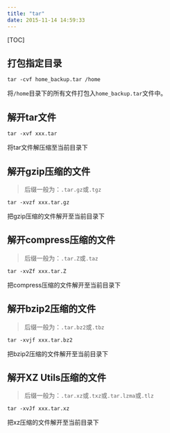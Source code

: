 ```yaml
---
title: "tar"
date: 2015-11-14 14:59:33
---
```

[TOC]

## 打包指定目录
```
tar -cvf home_backup.tar /home
```
将`/home`目录下的所有文件打包入`home_backup.tar`文件中。

## 解开tar文件
```
tar -xvf xxx.tar
```
将tar文件解压缩至当前目录下

## 解开gzip压缩的文件
> 后缀一般为：`.tar.gz`或`.tgz`

```
tar -xvzf xxx.tar.gz
```
把gzip压缩的文件解开至当前目录下

## 解开compress压缩的文件
> 后缀一般为：`.tar.Z`或`.taz`

```
tar -xvZf xxx.tar.Z
```
把compress压缩的文件解开至当前目录下

## 解开bzip2压缩的文件
> 后缀一般为：`.tar.bz2`或`.tbz`

```
tar -xvjf xxx.tar.bz2
```
把bzip2压缩的文件解开至当前目录下

## 解开XZ Utils压缩的文件
> 后缀一般为：`.tar.xz`或`.txz`或`.tar.lzma`或`.tlz`

```
tar -xvJf xxx.tar.xz
```
把xz压缩的文件解开至当前目录下